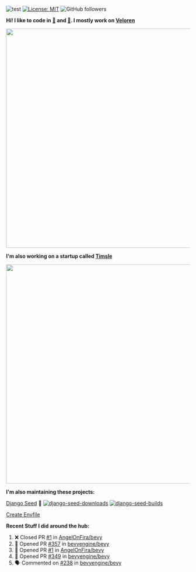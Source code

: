 ![test](https://hits.seeyoufarm.com/api/count/incr/badge.svg?url=https://github.com/AngelOnFira)
[![License: MIT](https://img.shields.io/badge/License-MIT-yellow.svg)](https://opensource.org/licenses/MIT)
![GitHub followers](https://img.shields.io/github/followers/angelonfira?style=social)

**Hi! I like to code in [:crab:](https://www.rust-lang.org/) and [:snake:](https://www.python.org/). I mostly work on [Veloren](https://veloren.net)**

<p align="center">
  <img width="600" src="https://media.discordapp.net/attachments/444005079410802699/730566298073038949/rsz_5f0656b6aa176.png">
</p>

**I'm also working on a startup called [Timsle](https://timsle.com)**

<p align="center">
  <img width="600" src="https://media.discordapp.net/attachments/444005079410802699/730566842674053130/rsz_5f0657242abb4.png">
</p>

**I'm also maintaining these projects:**

[Django Seed](https://github.com/Brobin/django-seed)
:seedling:
[![django-seed-downloads](https://pepy.tech/badge/django-seed)](https://pepy.tech/project/django-seed)
[![django-seed-builds](https://github.com/Brobin/django-seed/workflows/Test/badge.svg)](https://github.com/Brobin/django-seed)

[Create Envfile](https://github.com/SpicyPizza/create-envfile)

**Recent Stuff I did around the hub:**

<!--START_SECTION:activity-->
1. ❌ Closed PR [#1](https://github.com//AngelOnFira/bevy/pull/1) in [AngelOnFira/bevy](https://github.com//AngelOnFira/bevy)
2. 💪 Opened PR [#357](https://github.com//bevyengine/bevy/pull/357) in [bevyengine/bevy](https://github.com//bevyengine/bevy)
3. 💪 Opened PR [#1](https://github.com//AngelOnFira/bevy/pull/1) in [AngelOnFira/bevy](https://github.com//AngelOnFira/bevy)
4. 💪 Opened PR [#349](https://github.com//bevyengine/bevy/pull/349) in [bevyengine/bevy](https://github.com//bevyengine/bevy)
5. 🗣 Commented on [#238](https://github.com//bevyengine/bevy/issues/238) in [bevyengine/bevy](https://github.com//bevyengine/bevy)
<!--END_SECTION:activity-->

